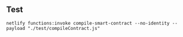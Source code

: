 ## Test

```netlify functions:invoke compile-smart-contract --no-identity --payload "./test/compileContract.js"```
